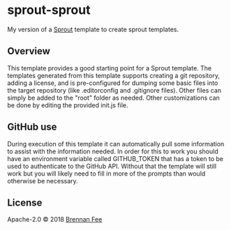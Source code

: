# sprout-sprout

My version of a [Sprout](https://github.com/carrot/sprout) template to create sprout templates.

## Overview

This template provides a good starting point for a Sprout template. The templates generated from
this template supports creating a git repository, adding a license, and is pre-configured for
dumping some basic files into the target repository (like .editorconfig and .gitignore files). Other
files can simply be added to the "root" folder as needed. Other customizations can be done by
editing the provided init.js file.

## GitHub use

During execution of this template it can automatically pull some information to assist with the
information needed. In order for this to work you should have an environment variable called
GITHUB_TOKEN that has a token to be used to authenticate to the GitHub API. Without that the
template will still work but you will likely need to fill in more of the prompts than would
otherwise be necessary.

## License

Apache-2.0 © 2018 [Brennan Fee](https://github.com/brennanfee)
